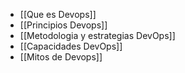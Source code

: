 - [[Que es Devops]]
- [[Principios Devops]]
- [[Metodologia y estrategias DevOps]]
- [[Capacidades DevOps]]
- [[Mitos de Devops]]